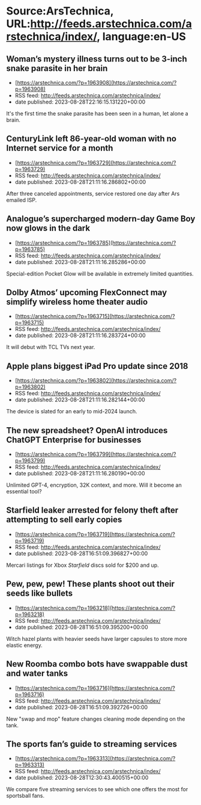 # Source:ArsTechnica, URL:http://feeds.arstechnica.com/arstechnica/index/, language:en-US

## Woman’s mystery illness turns out to be 3-inch snake parasite in her brain
 - [https://arstechnica.com/?p=1963908](https://arstechnica.com/?p=1963908)
 - RSS feed: http://feeds.arstechnica.com/arstechnica/index/
 - date published: 2023-08-28T22:16:15.131220+00:00

It's the first time the snake parasite has been seen in a human, let alone a brain.

## CenturyLink left 86-year-old woman with no Internet service for a month
 - [https://arstechnica.com/?p=1963729](https://arstechnica.com/?p=1963729)
 - RSS feed: http://feeds.arstechnica.com/arstechnica/index/
 - date published: 2023-08-28T21:11:16.286802+00:00

After three canceled appointments, service restored one day after Ars emailed ISP.

## Analogue’s supercharged modern-day Game Boy now glows in the dark
 - [https://arstechnica.com/?p=1963785](https://arstechnica.com/?p=1963785)
 - RSS feed: http://feeds.arstechnica.com/arstechnica/index/
 - date published: 2023-08-28T21:11:16.285286+00:00

Special-edition Pocket Glow will be available in extremely limited quantities.

## Dolby Atmos’ upcoming FlexConnect may simplify wireless home theater audio
 - [https://arstechnica.com/?p=1963715](https://arstechnica.com/?p=1963715)
 - RSS feed: http://feeds.arstechnica.com/arstechnica/index/
 - date published: 2023-08-28T21:11:16.283724+00:00

It will debut with TCL TVs next year.

## Apple plans biggest iPad Pro update since 2018
 - [https://arstechnica.com/?p=1963802](https://arstechnica.com/?p=1963802)
 - RSS feed: http://feeds.arstechnica.com/arstechnica/index/
 - date published: 2023-08-28T21:11:16.282144+00:00

The device is slated for an early to mid-2024 launch.

## The new spreadsheet? OpenAI introduces ChatGPT Enterprise for businesses
 - [https://arstechnica.com/?p=1963799](https://arstechnica.com/?p=1963799)
 - RSS feed: http://feeds.arstechnica.com/arstechnica/index/
 - date published: 2023-08-28T21:11:16.280190+00:00

Unlimited GPT-4, encryption, 32K context, and more. Will it become an essential tool?

## Starfield leaker arrested for felony theft after attempting to sell early copies
 - [https://arstechnica.com/?p=1963719](https://arstechnica.com/?p=1963719)
 - RSS feed: http://feeds.arstechnica.com/arstechnica/index/
 - date published: 2023-08-28T16:51:09.396827+00:00

Mercari listings for Xbox <em>Starfield</em> discs sold for $200 and up.

## Pew, pew, pew! These plants shoot out their seeds like bullets
 - [https://arstechnica.com/?p=1963218](https://arstechnica.com/?p=1963218)
 - RSS feed: http://feeds.arstechnica.com/arstechnica/index/
 - date published: 2023-08-28T16:51:09.395200+00:00

Witch hazel plants with heavier seeds have larger capsules to store more elastic energy.

## New Roomba combo bots have swappable dust and water tanks
 - [https://arstechnica.com/?p=1963716](https://arstechnica.com/?p=1963716)
 - RSS feed: http://feeds.arstechnica.com/arstechnica/index/
 - date published: 2023-08-28T16:51:09.392726+00:00

New "swap and mop" feature changes cleaning mode depending on the tank.

## The sports fan’s guide to streaming services
 - [https://arstechnica.com/?p=1963313](https://arstechnica.com/?p=1963313)
 - RSS feed: http://feeds.arstechnica.com/arstechnica/index/
 - date published: 2023-08-28T12:30:43.400515+00:00

We compare five streaming services to see which one offers the most for sportsball fans.

